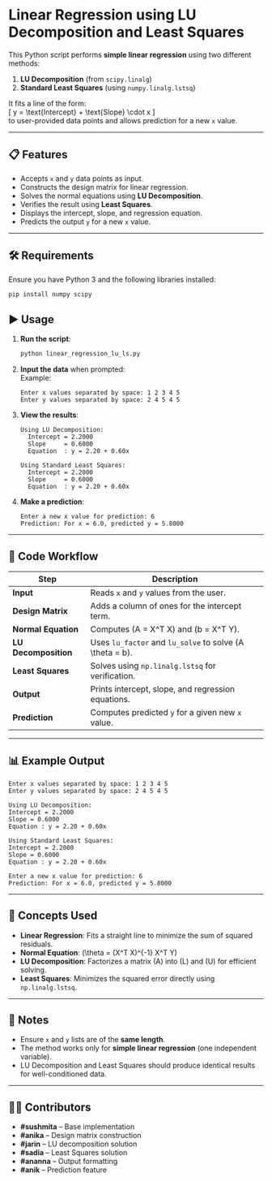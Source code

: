 # Linear Regression using LU Decomposition and Least Squares

This Python script performs **simple linear regression** using two different methods:  
1. **LU Decomposition** (from `scipy.linalg`)  
2. **Standard Least Squares** (using `numpy.linalg.lstsq`)  

It fits a line of the form:  
\[
y = \text{Intercept} + \text{Slope} \cdot x
\]  
to user-provided data points and allows prediction for a new `x` value.

---

## 📋 **Features**
- Accepts `x` and `y` data points as input.  
- Constructs the design matrix for linear regression.  
- Solves the normal equations using **LU Decomposition**.  
- Verifies the result using **Least Squares**.  
- Displays the intercept, slope, and regression equation.  
- Predicts the output `y` for a new `x` value.  

---

## 🛠 **Requirements**
Ensure you have Python 3 and the following libraries installed:  
```bash
pip install numpy scipy
```
## ▶ **Usage**

1. **Run the script**:  
    ```bash
    python linear_regression_lu_ls.py
    ```

2. **Input the data** when prompted:  
    Example:  
    ```
    Enter x values separated by space: 1 2 3 4 5
    Enter y values separated by space: 2 4 5 4 5
    ```

3. **View the results**:  
    ```
    Using LU Decomposition:
      Intercept = 2.2000
      Slope     = 0.6000
      Equation  : y = 2.20 + 0.60x

    Using Standard Least Squares:
      Intercept = 2.2000
      Slope     = 0.6000
      Equation  : y = 2.20 + 0.60x
    ```

4. **Make a prediction**:  
    ```
    Enter a new x value for prediction: 6
    Prediction: For x = 6.0, predicted y = 5.8000
    ```

---

## 📜 **Code Workflow**

| Step              | Description                                                   |
|-------------------|---------------------------------------------------------------|
| **Input**         | Reads `x` and `y` values from the user.                        |
| **Design Matrix** | Adds a column of ones for the intercept term.                   |
| **Normal Equation**| Computes \(A = X^T X\) and \(b = X^T Y\).                     |
| **LU Decomposition**| Uses `lu_factor` and `lu_solve` to solve \(A \theta = b\).    |
| **Least Squares**  | Solves using `np.linalg.lstsq` for verification.               |
| **Output**         | Prints intercept, slope, and regression equations.             |
| **Prediction**     | Computes predicted `y` for a given new `x` value.              |

---

## 📊 **Example Output**
```
Enter x values separated by space: 1 2 3 4 5
Enter y values separated by space: 2 4 5 4 5

Using LU Decomposition:
Intercept = 2.2000
Slope = 0.6000
Equation : y = 2.20 + 0.60x

Using Standard Least Squares:
Intercept = 2.2000
Slope = 0.6000
Equation : y = 2.20 + 0.60x

Enter a new x value for prediction: 6
Prediction: For x = 6.0, predicted y = 5.8000
```

---

## 🧠 **Concepts Used**

- **Linear Regression**: Fits a straight line to minimize the sum of squared residuals.  
- **Normal Equation**: \(\theta = (X^T X)^{-1} X^T Y\)  
- **LU Decomposition**: Factorizes a matrix \(A\) into \(L\) and \(U\) for efficient solving.  
- **Least Squares**: Minimizes the squared error directly using `np.linalg.lstsq`.  

---

## 📌 **Notes**

- Ensure `x` and `y` lists are of the **same length**.  
- The method works only for **simple linear regression** (one independent variable).  
- LU Decomposition and Least Squares should produce identical results for well-conditioned data.  

---

## 👩‍💻 **Contributors**

- **#sushmita** – Base implementation  
- **#anika** – Design matrix construction  
- **#jarin** – LU decomposition solution  
- **#sadia** – Least Squares solution  
- **#ananna** – Output formatting  
- **#anik** – Prediction feature  


